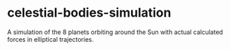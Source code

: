 # celestial-bodies-simulation
A simulation of the 8 planets orbiting around the Sun with actual calculated forces in elliptical trajectories.
